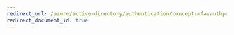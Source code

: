 ```yaml
---
redirect_url: /azure/active-directory/authentication/concept-mfa-authprovider
redirect_document_id: true
---
```

